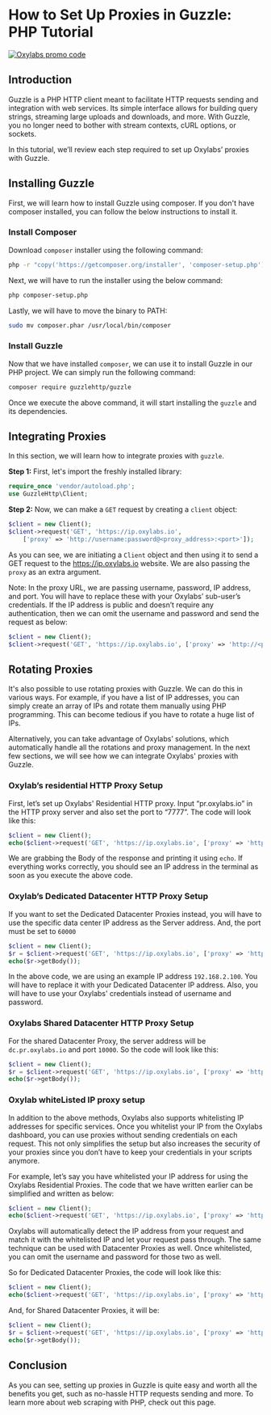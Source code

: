 # How to Set Up Proxies in Guzzle: PHP Tutorial

[![Oxylabs promo code](https://user-images.githubusercontent.com/129506779/250792357-8289e25e-9c36-4dc0-a5e2-2706db797bb5.png)](https://oxylabs.go2cloud.org/aff_c?offer_id=7&aff_id=877&url_id=112)


## Introduction

Guzzle is a PHP HTTP client meant to facilitate HTTP requests sending and integration with web services. Its simple interface allows for building query strings, streaming large uploads and downloads, and more. With Guzzle, you no longer need to bother with stream contexts, cURL options, or sockets. 

In this tutorial, we’ll review each step required to set up Oxylabs’ proxies with Guzzle.

## Installing Guzzle

First, we will learn how to install Guzzle using composer. If you don't have composer installed, you can follow the below instructions to install it. 

### Install Composer

Download `composer` installer using the following command:

```bash
php -r "copy('https://getcomposer.org/installer', 'composer-setup.php');"
```

Next, we will have to run the installer using the below command:

```bash
php composer-setup.php
```

Lastly, we will have to move the binary to PATH:

```bash
sudo mv composer.phar /usr/local/bin/composer
```

### Install Guzzle

Now that we have installed `composer`, we can use it to install Guzzle in our PHP project. We can simply run the following command:

```bash
composer require guzzlehttp/guzzle
```

Once we execute the above command, it will start installing the `guzzle` and its dependencies.

## Integrating Proxies

In this section, we will learn how to integrate proxies with `guzzle`. 

**Step 1:** First, let's import the freshly installed library:

```php
require_once 'vendor/autoload.php';
use GuzzleHttp\Client;
```

**Step 2:** Now, we can make a `GET` request by creating a `client` object:

```php
$client = new Client();
$client->request('GET', 'https://ip.oxylabs.io', 
    ['proxy' => 'http://username:password@<proxy_address>:<port>']);
```

As you can see, we are initiating a `Client` object and then using it to send a GET request to the <https://ip.oxylabs.io> website. We are also passing the `proxy` as an extra argument.

Note: In the proxy URL, we are passing username, password, IP address, and port. You will have to replace these with your Oxylabs’ sub-user’s credentials. If the IP address is public and doesn’t require any authentication, then we can omit the username and password and send the request as below:

```php
$client = new Client(); 
$client->request('GET', 'https://ip.oxylabs.io', ['proxy' => 'http://<proxy_address>:<port>']); 
```

## Rotating Proxies

It's also possible to use rotating proxies with Guzzle. We can do this in various ways. For example, if you have a list of IP addresses, you can simply create an array of IPs and rotate them manually using PHP programming. This can become tedious if you have to rotate a huge list of IPs.

Alternatively, you can take advantage of Oxylabs’ solutions, which automatically handle all the rotations and proxy management. In the next few sections, we will see how we can integrate Oxylabs' proxies with Guzzle. 

### Oxylab’s residential HTTP Proxy Setup

First, let’s set up Oxylabs' Residential HTTP proxy. Input “pr.oxylabs.io” in the HTTP proxy server and also set the port to “7777”. The code will look like this:

```php
$client = new Client();
echo($client->request('GET', 'https://ip.oxylabs.io', ['proxy' => 'http://username:password@pr.oxylabs.io:7777'])->getBody());
```

We are grabbing the Body of the response and printing it using `echo`. If everything works correctly, you should see an IP address in the terminal as soon as you execute the above code. 

### Oxylab’s Dedicated Datacenter HTTP Proxy Setup

If you want to set the Dedicated Datacenter Proxies instead, you will have to use the specific
data center IP address as the Server address. And, the port must be set to `60000`

```php
$client = new Client();
$r = $client->request('GET', 'https://ip.oxylabs.io', ['proxy' => 'http://username:password@192.168.2.100:60000'])
echo($r->getBody());
```

In the above code, we are using an example IP address `192.168.2.100`. You will have to
replace it with your Dedicated Datacenter IP address. Also, you will have to use your Oxylabs' credentials instead of username and password.

### Oxylabs Shared Datacenter HTTP Proxy Setup

For the shared Datacenter Proxy, the server address will be `dc.pr.oxylabs.io` and port
`10000`. So the code will look like this:

```php
$client = new Client();
$r = $client->request('GET', 'https://ip.oxylabs.io', ['proxy' => 'http://username:password@dc.pr.oxylabs.io:10000'])
echo($r->getBody());
```

### Oxylab whiteListed IP proxy setup

In addition to the above methods, Oxylabs also supports whitelisting IP addresses  for specific services. Once you whitelist your IP from the Oxylabs dashboard, you can use proxies without sending credentials on each request. This not only simplifies the setup but also increases the security of your proxies since you don’t have to keep your credentials in your scripts anymore. 

For example, let’s say you have whitelisted your IP address for using the Oxylabs Residential Proxies. The code that we have written earlier can be simplified and written as below:

```php
$client = new Client();
echo($client->request('GET', 'https://ip.oxylabs.io', ['proxy' => 'http://pr.oxylabs.io:7777'])->getBody());
```

Oxylabs will automatically detect the IP address from your request and match it with the whitelisted IP and let your request pass through. The same technique can be used with Datacenter Proxies as well. Once whitelisted, you can omit the username and password for those two as well.

So for Dedicated Datacenter Proxies, the code will look like this:

```php
$client = new Client();
echo($client->request('GET', 'https://ip.oxylabs.io', ['proxy' => 'http://192.168.2.100:60000'])→getBody());
```

And, for Shared Datacenter Proxies, it will be:

```php
$client = new Client(); 
$r = $client->request('GET', 'https://ip.oxylabs.io', ['proxy' => 'http://dc.pr.oxylabs.io:10000']) 
echo($r->getBody());
```

## Conclusion

As you can see, setting up proxies in Guzzle is quite easy and worth all the benefits you get, such as no-hassle HTTP requests sending and more. To learn more about web scraping with PHP, check out this page.
